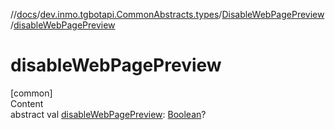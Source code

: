 //[docs](../../../index.md)/[dev.inmo.tgbotapi.CommonAbstracts.types](../index.md)/[DisableWebPagePreview](index.md)/[disableWebPagePreview](disable-web-page-preview.md)



# disableWebPagePreview  
[common]  
Content  
abstract val [disableWebPagePreview](disable-web-page-preview.md): [Boolean](https://kotlinlang.org/api/latest/jvm/stdlib/kotlin/-boolean/index.html)?  



